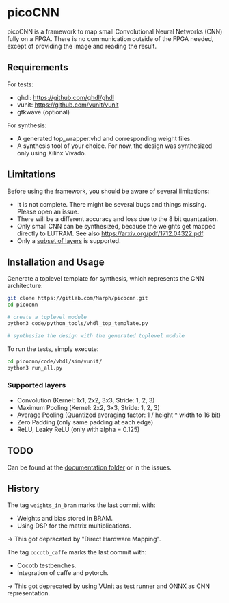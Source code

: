 # picoCNN

picoCNN is a framework to map small Convolutional Neural Networks (CNN) fully on a FPGA. There is no communication outside of the FPGA needed, except of providing the image and reading the result.

## Requirements

For tests:

- ghdl: <https://github.com/ghdl/ghdl>
- vunit: <https://github.com/vunit/vunit>
- gtkwave (optional)

For synthesis:

- A generated top_wrapper.vhd and corresponding weight files.
- A synthesis tool of your choice. For now, the design was synthesized only using Xilinx Vivado.

## Limitations

Before using the framework, you should be aware of several limitations:

- It is not complete. There might be several bugs and things missing. Please open an issue.
- There will be a different accuracy and loss due to the 8 bit quantzation.
- Only small CNN can be synthesized, because the weights get mapped directly to LUTRAM. See also <https://arxiv.org/pdf/1712.04322.pdf>.
- Only a [subset of layers](#supported-layers) is supported.

## Installation and Usage

Generate a toplevel template for synthesis, which represents the CNN architecture:

```bash
git clone https://gitlab.com/Marph/picocnn.git
cd picocnn

# create a toplevel module
python3 code/python_tools/vhdl_top_template.py

# synthesize the design with the generated toplevel module
```

To run the tests, simply execute:

```bash
cd picocnn/code/vhdl/sim/vunit/
python3 run_all.py
```

### Supported layers

- Convolution (Kernel: 1x1, 2x2, 3x3, Stride: 1, 2, 3)
- Maximum Pooling (Kernel: 2x2, 3x3, Stride: 1, 2, 3)
- Average Pooling (Quantized averaging factor: 1 / height * width to 16 bit)
- Zero Padding (only same padding at each edge)
- ReLU, Leaky ReLU (only with alpha = 0.125)

## TODO

Can be found at the [documentation folder](documentation/todo.md) or in the issues.

## History

The tag `weights_in_bram` marks the last commit with:

- Weights and bias stored in BRAM.
- Using DSP for the matrix multiplications.

&rarr; This got depracated by "Direct Hardware Mapping".

The tag `cocotb_caffe` marks the last commit with:

- Cocotb testbenches.
- Integration of caffe and pytorch.

&rarr; This got deprecated by using VUnit as test runner and ONNX as CNN representation.
